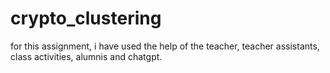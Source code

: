 # crypto_clustering
for this assignment, i have used the help of the teacher, teacher assistants, class activities, alumnis and chatgpt.
